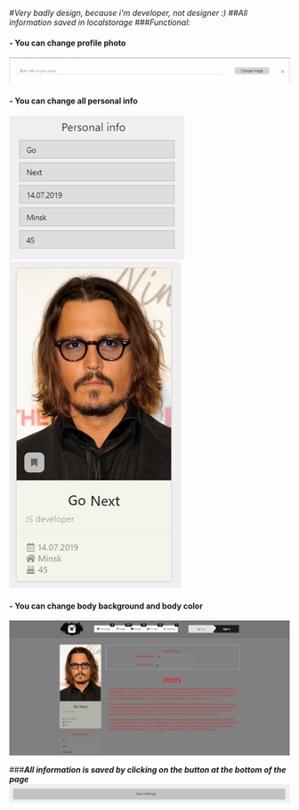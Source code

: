#*Very badly design, because i'm developer, not designer :)*
##_All information saved in localstorage_ 
###_Functional:_

#### - You can change profile photo 
<img src = "img/image.png" alt="Image">

#### - You can change all personal info
<img src = "img/PersonalInfo.png" alt="Image">
<img src = "img/Person2.png" alt="Image">

#### - You can change body background and body color
<img src = "img/BG.png" alt="Image">

###**_All information is saved by clicking on the button at the bottom of the page_**
<img src = "img/save.png" alt="Image">

